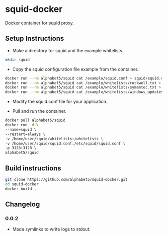 # squid-docker
 Docker container for squid proxy.

## Setup Instructions
- Make a directory for squid and the example whitelists.
```bash
mkdir squid
```

- Copy the squid configuration file example from the container.

```bash
docker run --rm alphabet5/squid cat /example/squid.conf > squid/squid.conf
docker run --rm alphabet5/squid cat /example/whitelists/rockwell.txt > squid/whitelists/rockwell.txt
docker run --rm alphabet5/squid cat /example/whitelists/symantec.txt > squid/whitelists/symantec.txt
docker run --rm alphabet5/squid cat /example/whitelists/windows_updates.txt > squid/whitelists/windows_updates.txt
```

- Modify the squid.conf file for your application.

- Pull and run the container. 

```bash
docker pull alphabet5/squid 
docker run -d \
--name=squid \
--restart=always \
-v /home/user/squid/whitelists:/whitelists \
-v /home/user/squid/squid.conf:/etc/squid/squid.conf \
-p 3128:3128 \
alphabet5/squid
```

## Build instructions

```bash
git clone https://github.com/alphabet5/squid-docker.git
cd squid-docker
docker build .
```

## Changelog

### 0.0.2

- Made symlinks to write logs to stdout.